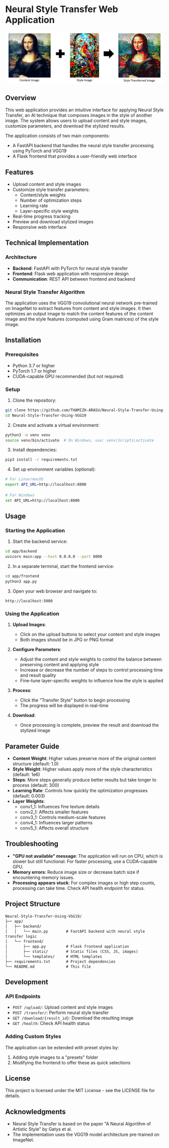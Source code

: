 # Neural Style Transfer Web Application

![Neural Style Transfer](notebooks\images\Concept.png)

## Overview

This web application provides an intuitive interface for applying Neural Style Transfer, an AI technique that composes images in the style of another image. The system allows users to upload content and style images, customize parameters, and download the stylized results.

The application consists of two main components:
- A FastAPI backend that handles the neural style transfer processing using PyTorch and VGG19
- A Flask frontend that provides a user-friendly web interface

## Features

- Upload content and style images
- Customize style transfer parameters:
  - Content/style weights
  - Number of optimization steps
  - Learning rate
  - Layer-specific style weights
- Real-time progress tracking
- Preview and download stylized images
- Responsive web interface

## Technical Implementation

### Architecture
- **Backend**: FastAPI with PyTorch for neural style transfer
- **Frontend**: Flask web application with responsive design
- **Communication**: REST API between frontend and backend

### Neural Style Transfer Algorithm
The application uses the VGG19 convolutional neural network pre-trained on ImageNet to extract features from content and style images. It then optimizes an output image to match the content features of the content image and the style features (computed using Gram matrices) of the style image.

## Installation

### Prerequisites
- Python 3.7 or higher
- PyTorch 1.7 or higher
- CUDA-capable GPU recommended (but not required)

### Setup

1. Clone the repository:
```bash
git clone https://github.com/THAMIZH-ARASU/Neural-Style-Transfer-Using-VGG19.git
cd Neural-Style-Transfer-Using-VGG19
```

2. Create and activate a virtual environment:
```bash
python3 -m venv venv
source venv/bin/activate  # On Windows, use: venv\Scripts\activate
```

3. Install dependencies:
```bash
pip3 install -r requirements.txt
```

4. Set up environment variables (optional):
```bash
# For Linux/macOS
export API_URL=http://localhost:8000

# For Windows
set API_URL=http://localhost:8000
```

## Usage

### Starting the Application

1. Start the backend service:
```bash
cd app/backend
uvicorn main:app --host 0.0.0.0 --port 8000
```

2. In a separate terminal, start the frontend service:
```bash
cd app/frontend
python3 app.py
```

3. Open your web browser and navigate to:
```
http://localhost:5000
```

### Using the Application

1. **Upload Images**:
   - Click on the upload buttons to select your content and style images
   - Both images should be in JPG or PNG format

2. **Configure Parameters**:
   - Adjust the content and style weights to control the balance between preserving content and applying style
   - Increase or decrease the number of steps to control processing time and result quality
   - Fine-tune layer-specific weights to influence how the style is applied

3. **Process**:
   - Click the "Transfer Style" button to begin processing
   - The progress will be displayed in real-time

4. **Download**:
   - Once processing is complete, preview the result and download the stylized image

## Parameter Guide

- **Content Weight**: Higher values preserve more of the original content structure (default: 1.0)
- **Style Weight**: Higher values apply more of the style characteristics (default: 1e6)
- **Steps**: More steps generally produce better results but take longer to process (default: 300)
- **Learning Rate**: Controls how quickly the optimization progresses (default: 0.003)
- **Layer Weights**:
  - conv1_1: Influences fine texture details
  - conv2_1: Affects smaller features
  - conv3_1: Controls medium-scale features
  - conv4_1: Influences larger patterns
  - conv5_1: Affects overall structure

## Troubleshooting

- **"GPU not available" message**: The application will run on CPU, which is slower but still functional. For faster processing, use a CUDA-capable GPU.
- **Memory errors**: Reduce image size or decrease batch size if encountering memory issues.
- **Processing appears stuck**: For complex images or high step counts, processing can take time. Check API health endpoint for status.

## Project Structure

```
Neural-Style-Transfer-Using-VGG19/
├── app/
│   ├── backend/
│   │   └── main.py        # FastAPI backend with neural style transfer logic
│   └── frontend/
│       ├── app.py         # Flask frontend application
│       ├── static/        # Static files (CSS, JS, images)
│       └── templates/     # HTML templates
├── requirements.txt       # Project dependencies
└── README.md              # This file
```

## Development

### API Endpoints

- `POST /upload/`: Upload content and style images
- `POST /transfer/`: Perform neural style transfer
- `GET /download/{result_id}`: Download the resulting image
- `GET /health`: Check API health status

### Adding Custom Styles

The application can be extended with preset styles by:
1. Adding style images to a "presets" folder
2. Modifying the frontend to offer these as quick selections

## License

This project is licensed under the MIT License - see the LICENSE file for details.

## Acknowledgments

- Neural Style Transfer is based on the paper "A Neural Algorithm of Artistic Style" by Gatys et al.
- The implementation uses the VGG19 model architecture pre-trained on ImageNet.

